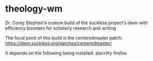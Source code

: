 # theology-wm
Dr. Corey Stephan's custom build of the suckless project's dwm with efficiency boosters for scholarly research and writing

The focal point of this build is the centeredmaster patch:
https://dwm.suckless.org/patches/centeredmaster/

It depends on the following being installed:
alacritty
firefox